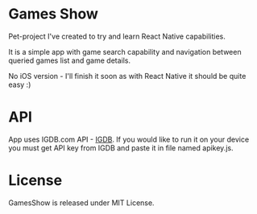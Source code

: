 # Games Show

Pet-project I've created to try and learn React Native capabilities.

It is a simple app with game search capability and navigation between queried games list and game details.

No iOS version - I'll finish it soon as with React Native it should be quite easy :)

# API

App uses IGDB.com API - [IGDB](https://www.igdb.com). If you would like to run it on your device you must get API key from IGDB and paste it in file named apikey.js.

# License

GamesShow is released under MIT License.
